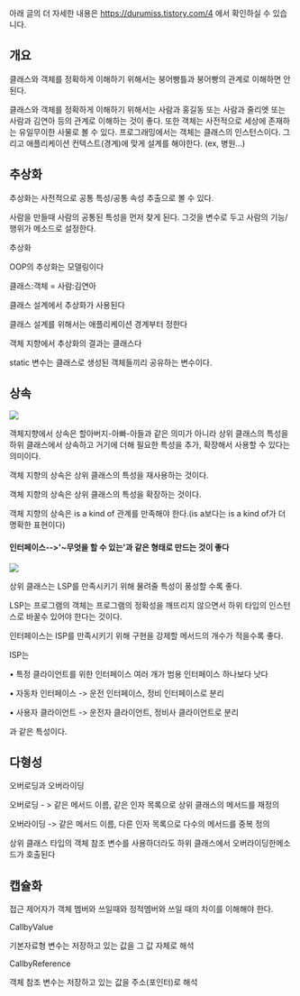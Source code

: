 
아래 글의 더 자세한 내용은
https://durumiss.tistory.com/4 에서 확인하실 수 있습니다.

## **개요**

클래스와 객체를 정확하게 이해하기 위해서는 붕어빵틀과 붕어빵의 관계로 이해하면 안된다.

클래스와 객체를 정확하게 이해하기 위해서는 사람과 홍길동 또는 사람과 줄리엣 또는 사람과 김연아 등의 관계로 이해하는 것이 좋다. 또한 객체는 사전적으로 세상에 존재하는 유일무이한 사물로 볼 수 있다. 프로그래밍에서는 객체는 클래스의 인스턴스이다. 그리고 애플리케이션 컨텍스트(경계)에 맞게 설계를 해야한다. (ex, 병원...)

## **추상화**

추상화는 사전적으로 공통 특성/공통 속성 추출으로 볼 수 있다.

사람을 만들때 사람의 공통된 특성을 먼저 찾게 된다. 그것을 변수로 두고 사람의 기능/행위가 메소드로 설정한다.

추상화

OOP의 추상화는 모델링이다

클래스:객체 \= 사람:김연아

클래스 설계에서 추상화가 사용된다

클래스 설계를 위해서는 애플리케이션 경계부터 정한다

객체 지향에서 추상화의 결과는 클래스다

static 변수는 클래스로 생성된 객체들끼리 공유하는 변수이다.

## **상속**

![](https://blog.kakaocdn.net/dn/btQhP8/btq09ypd25K/Fd1sIEh2pTqnAH1JpnMWH0/img.png)

객체지향에서 상속은 할아버지-아빠-아들과 같은 의미가 아니라 상위 클래스의 특성을 하위 클래스에서 상속하고 거기에 더해 필요한 특성을 추가, 확장해서 사용할 수 있다는 의미이다.

객체 지향의 상속은 상위 클래스의 특성을 재사용하는 것이다.

객체 지향의 상속은 상위 클래스의 특성을 확장하는 것이다.

객체 지향의 상속은 is a kind of 관계를 만족해야 한다.(is a보다는 is a kind of가 더 명확한 표현이다)

#### 인터페이스\-->'~무엇을 할 수 있는'과 같은 형태로 만드는 것이 좋다


![](https://blog.kakaocdn.net/dn/ckAUih/btq1cagoGcl/AQJSfhjnc0AXHBEmvD3dV1/img.png)

상위 클래스는 LSP를 만족시키기 위해 물려줄 특성이 풍성할 수록 좋다.

LSP는 프로그램의 객체는 프로그램의 정확성을 깨뜨리지 않으면서 하위 타입의 인스턴스로 바꿀수 있어야 한다는 것이다.

인터페이스는 ISP를 만족시키기 위해 구현을 강제할 메서드의 개수가 적을수록 좋다.

ISP는

• 특정 클라이언트를 위한 인터페이스 여러 개가 범용 인터페이스 하나보다 낫다

• 자동차 인터페이스 \-> 운전 인터페이스, 정비 인터페이스로 분리

• 사용자 클라이언트 \-> 운전자 클라이언트, 정비사 클라이언트로 분리

과 같은 특성이다.

## **다형성**

오버로딩과 오버라이딩

오버로딩 \- > 같은 메서드 이름, 같은 인자 목록으로 상위 클래스의 메서드를 재정의

오버라이딩 \-> 같은 메서드 이름, 다른 인자 목록으로 다수의 메서드를 중복 정의

상위 클래스 타입의 객체 참조 변수를 사용하더라도 하위 클래스에서 오버라이딩한메소드가 호출된다

## **캡슐화**

접근 제어자가 객체 멤버와 쓰일때와 정적멤버와 쓰일 때의 차이를 이해해야 한다.

CallbyValue

기본자료형 변수는 저장하고 있는 값을 그 값 자체로 해석

CallbyReference

객체 참조 변수는 저장하고 있는 값을 주소(포인터)로 해석
